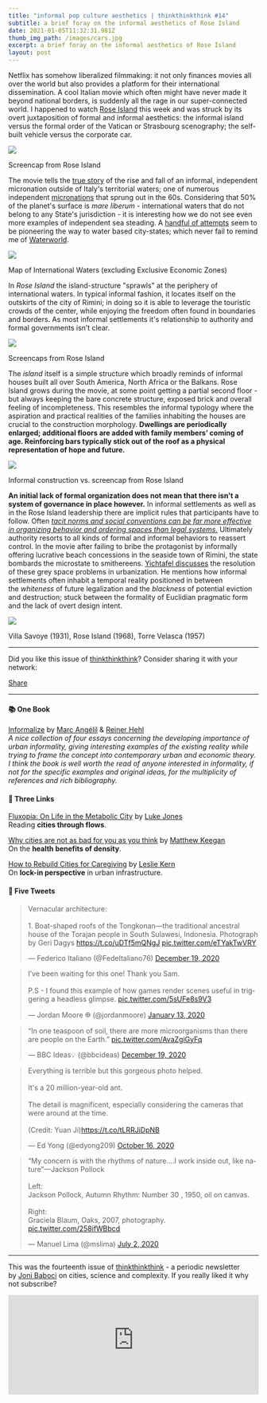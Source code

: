 ```yaml
---
title: "informal pop culture aesthetics | thinkthinkthink #14"
subtitle: a brief foray on the informal aesthetics of Rose Island
date: 2021-01-05T11:32:31.981Z
thumb_img_path: /images/cars.jpg
excerpt: a brief foray on the informal aesthetics of Rose Island
layout: post
---
```

<!--StartFragment-->

Netflix has somehow liberalized filmmaking: it not only finances movies all over the world but also provides a platform for their international dissemination. A cool Italian movie which often might have never made it beyond national borders, is suddenly all the rage in our super-connected world. I happened to watch [Rose Island](https://www.netflix.com/title/81116948) this week and was struck by its overt juxtaposition of formal and informal aesthetics: the informal island versus the formal order of the Vatican or Strasbourg scenography; the self-built vehicle versus the corporate car.

[![](https://cdn.substack.com/image/fetch/w_1456,c_limit,f_auto,q_auto:good,fl_progressive:steep/https%3A%2F%2Fbucketeer-e05bbc84-baa3-437e-9518-adb32be77984.s3.amazonaws.com%2Fpublic%2Fimages%2F9e82fdb8-ce21-4e18-bb7e-014d8655275f_1850x791.png)](https://cdn.substack.com/image/fetch/f_auto,q_auto:good,fl_progressive:steep/https%3A%2F%2Fbucketeer-e05bbc84-baa3-437e-9518-adb32be77984.s3.amazonaws.com%2Fpublic%2Fimages%2F9e82fdb8-ce21-4e18-bb7e-014d8655275f_1850x791.png)

Screencap from Rose Island

The movie tells the [true story](https://en.wikipedia.org/wiki/Republic_of_Rose_Island) of the rise and fall of an informal, independent micronation outside of Italy's territorial waters; one of numerous independent [micronations](https://en.wikipedia.org/wiki/List_of_micronations) that sprung out in the 60s. Considering that 50% of the planet's surface is *mare liberum* - international waters that do not belong to any State's jurisdiction - it is interesting how we do not see even more examples of independent sea steading. A [handful of attempts](https://www.tatler.com/article/tech-tycoons-moving-to-seasteads) seem to be pioneering the way to water based city-states; which never fail to remind me of [Waterworld](https://www.youtube.com/watch?v=NpKbULrB9Z8).

[![](https://cdn.substack.com/image/fetch/w_1456,c_limit,f_auto,q_auto:good,fl_progressive:steep/https%3A%2F%2Fbucketeer-e05bbc84-baa3-437e-9518-adb32be77984.s3.amazonaws.com%2Fpublic%2Fimages%2F37ff0f40-bc1f-4880-82a5-c40646156c80_1280x626.png)](https://cdn.substack.com/image/fetch/f_auto,q_auto:good,fl_progressive:steep/https%3A%2F%2Fbucketeer-e05bbc84-baa3-437e-9518-adb32be77984.s3.amazonaws.com%2Fpublic%2Fimages%2F37ff0f40-bc1f-4880-82a5-c40646156c80_1280x626.png)

Map of International Waters (excluding Exclusive Economic Zones)

In *Rose Island* the island-structure "sprawls" at the periphery of international waters. In typical informal fashion, it locates itself on the outskirts of the city of Rimini; in doing so it is able to leverage the touristic crowds of the center, while enjoying the freedom often found in boundaries and borders. As most informal settlements it's relationship to authority and formal governments isn’t clear.

[![](https://cdn.substack.com/image/fetch/w_1456,c_limit,f_auto,q_auto:good,fl_progressive:steep/https%3A%2F%2Fbucketeer-e05bbc84-baa3-437e-9518-adb32be77984.s3.amazonaws.com%2Fpublic%2Fimages%2Fae827125-e97b-41de-a261-f59fa625943c_1078x328.png)](https://cdn.substack.com/image/fetch/f_auto,q_auto:good,fl_progressive:steep/https%3A%2F%2Fbucketeer-e05bbc84-baa3-437e-9518-adb32be77984.s3.amazonaws.com%2Fpublic%2Fimages%2Fae827125-e97b-41de-a261-f59fa625943c_1078x328.png)

Screencaps from Rose Island

The *island* itself is a simple structure which broadly reminds of informal houses built all over South America, North Africa or the Balkans. Rose Island grows during the movie, at some point getting a partial second floor - but always keeping the bare concrete structure, exposed brick and overall feeling of incompleteness. This resembles the informal typology where the aspiration and practical realities of the families inhabiting the houses are crucial to the construction morphology. **Dwellings are periodically enlarged; additional floors are added with family members’ coming of age. Reinforcing bars typically stick out of the roof as a physical representation of hope and future.**

[![](https://cdn.substack.com/image/fetch/w_1456,c_limit,f_auto,q_auto:good,fl_progressive:steep/https%3A%2F%2Fbucketeer-e05bbc84-baa3-437e-9518-adb32be77984.s3.amazonaws.com%2Fpublic%2Fimages%2Fb7cc0b65-9a98-466a-b6f1-877c2fed5d48_983x404.png)](https://cdn.substack.com/image/fetch/f_auto,q_auto:good,fl_progressive:steep/https%3A%2F%2Fbucketeer-e05bbc84-baa3-437e-9518-adb32be77984.s3.amazonaws.com%2Fpublic%2Fimages%2Fb7cc0b65-9a98-466a-b6f1-877c2fed5d48_983x404.png)

Informal construction vs. screencap from Rose Island

**An initial lack of formal organization does not mean that there isn't a system of governance in place however.** In informal settlements as well as in the Rose Island leadership there are implicit rules that participants have to follow. Often *[tacit norms and social conventions can be far more effective in organizing behavior and ordering spaces than legal systems.](https://www.goodreads.com/book/show/18722484-informalize-essays-on-the-political-economy-of-urban-form-vol-1)* Ultimately authority resorts to all kinds of formal and informal behaviors to reassert control. In the movie after failing to bribe the protagonist by informally offering lucrative beach concessions in the seaside town of Rimini, the state bombards the microstate to smithereens. [Yichtafel discusses](https://journals.sagepub.com/doi/abs/10.1177/1473095208099300?legid=spplt%3B8%2F1%2F88&ssource=mfc&rss=1&patientinform-links=yes) the resolution of these grey space problems in urbanization. He mentions how informal settlements often inhabit a temporal reality positioned in between the *whiteness* of future legalization and the *blackness* of potential eviction and destruction; stuck between the formality of Euclidian pragmatic form and the lack of overt design intent.

[![](https://cdn.substack.com/image/fetch/w_1456,c_limit,f_auto,q_auto:good,fl_progressive:steep/https%3A%2F%2Fbucketeer-e05bbc84-baa3-437e-9518-adb32be77984.s3.amazonaws.com%2Fpublic%2Fimages%2F7de37beb-d3aa-45a8-b9e4-916506b86570_1423x329.jpeg)](https://cdn.substack.com/image/fetch/f_auto,q_auto:good,fl_progressive:steep/https%3A%2F%2Fbucketeer-e05bbc84-baa3-437e-9518-adb32be77984.s3.amazonaws.com%2Fpublic%2Fimages%2F7de37beb-d3aa-45a8-b9e4-916506b86570_1423x329.jpeg)

Villa Savoye (1931), Rose Island (1968), Torre Velasca (1957)

- - -

Did you like this issue of [thinkthinkthink](https://thinkthinkthink.substack.com/)? Consider sharing it with your network:

[Share](https://thinkthinkthink.substack.com/p/informal-pop-culture-aesthetics-thinkthinkthink?token=eyJ1c2VyX2lkIjoxMDI2MzY1LCJwb3N0X2lkIjoyNzQ3MzI1NSwiaWF0IjoxNjA5ODQ2MzIwLCJpc3MiOiJwdWItMTAxNDg1Iiwic3ViIjoicG9zdC1yZWFjdGlvbiJ9.xFeySWzw2z2BvZTORz83YooscFZZigTbQUxPf-GZdpo&utm_source=substack&utm_medium=email&utm_content=share&action=share)

- - -

#### **📚 One Book**

[Informalize](https://www.goodreads.com/book/show/18722484-informalize-essays-on-the-political-economy-of-urban-form-vol-1) by [Marc Angélil](https://angelil.arch.ethz.ch/) & [Reiner Hehl](http://rainerhehl.net/)\
*A nice collection of four essays concerning the developing importance of urban informality, giving interesting examples of the existing reality while trying to frame the concept into contemporary urban and economic theory. I think the book is well worth the read of anyone interested in informality, if not for the specific examples and original ideas, for the multiplicity of references and rich bibliography.*

#### **🔗 Three Links**

[Fluxopia: On Life in the Metabolic City](https://strelkamag.com/en/article/fluxopia-on-life-in-the-metabolic-city) by [Luke Jones](https://twitter.com/tlukejones)\
Reading **cities through flows**.

[Why cities are not as bad for you as you think](https://www.bbc.com/future/article/20201201-the-surprising-upsides-to-living-in-cities) by [Matthew Keegan](https://twitter.com/matthewkeegan15)\
On the **health benefits of density**.

[How to Rebuild Cities for Caregiving](https://www.bloomberg.com/news/articles/2020-07-09/a-feminist-vision-for-supporting-urban-caregivers) by [Leslie Kern](https://twitter.com/lellyk?lang=en)\
On **lock-in perspective** in urban infrastructure.

#### **🐤 Five Tweets**

<!--EndFragment--><!--StartFragment-->

<blockquote class="twitter-tweet"><p lang="en" dir="ltr">Vernacular architecture:<br><br>1. Boat-shaped roofs of the Tongkonan—the traditional ancestral house of the Torajan people in South Sulawesi, Indonesia. Photograph by Geri Dagys <a href="https://t.co/uDTf5mQNgJ">https://t.co/uDTf5mQNgJ</a> <a href="https://t.co/eTYakTwVRY">pic.twitter.com/eTYakTwVRY</a></p>&mdash; Federico Italiano (@FedeItaliano76) <a href="https://twitter.com/FedeItaliano76/status/1340281417327099904?ref_src=twsrc%5Etfw">December 19, 2020</a></blockquote> <script async src="https://platform.twitter.com/widgets.js" charset="utf-8"></script>

<!--EndFragment--><!--StartFragment-->

<blockquote class="twitter-tweet" data-conversation="none"><p lang="en" dir="ltr">I’ve been waiting for this one! Thank you Sam. <br><br>P.S - I found this example of how games render scenes useful in triggering a headless glimpse. <a href="https://t.co/5sUFe8s9V3">pic.twitter.com/5sUFe8s9V3</a></p>&mdash; Jordan Moore 𐃏 (@jordanmoore) <a href="https://twitter.com/jordanmoore/status/1216817253854871553?ref_src=twsrc%5Etfw">January 13, 2020</a></blockquote> <script async src="https://platform.twitter.com/widgets.js" charset="utf-8"></script>

<!--EndFragment--><!--StartFragment-->

<blockquote class="twitter-tweet"><p lang="en" dir="ltr">“In one teaspoon of soil, there are more microorganisms than there are people on the Earth.” <a href="https://t.co/AvaZgiGyFq">pic.twitter.com/AvaZgiGyFq</a></p>&mdash; BBC Ideas💡 (@bbcideas) <a href="https://twitter.com/bbcideas/status/1340239954430074881?ref_src=twsrc%5Etfw">December 19, 2020</a></blockquote> <script async src="https://platform.twitter.com/widgets.js" charset="utf-8"></script>

<!--EndFragment--><!--StartFragment-->

<blockquote class="twitter-tweet"><p lang="en" dir="ltr">Everything is terrible but this gorgeous photo helped. <br><br>It&#39;s a 20 million-year-old ant. <br><br>The detail is magnificent, especially considering the cameras that were around at the time. <br><br>(Credit: Yuan Ji)<a href="https://t.co/tLRRJiDpNB">https://t.co/tLRRJiDpNB</a></p>&mdash; Ed Yong (@edyong209) <a href="https://twitter.com/edyong209/status/1316960893591322624?ref_src=twsrc%5Etfw">October 16, 2020</a></blockquote> <script async src="https://platform.twitter.com/widgets.js" charset="utf-8"></script>

<!--EndFragment--><!--StartFragment-->

<blockquote class="twitter-tweet"><p lang="en" dir="ltr">“My concern is with the rhythms of nature....I work inside out, like nature”—Jackson Pollock<br><br>Left: <br>Jackson Pollock, Autumn Rhythm: Number 30 , 1950, oil on canvas.<br><br>Right: <br>Graciela Blaum, Oaks, 2007, photography. <a href="https://t.co/258ifWBbcd">pic.twitter.com/258ifWBbcd</a></p>&mdash; Manuel Lima (@mslima) <a href="https://twitter.com/mslima/status/1278718817724764168?ref_src=twsrc%5Etfw">July 2, 2020</a></blockquote> <script async src="https://platform.twitter.com/widgets.js" charset="utf-8"></script>

<!--EndFragment-->

- - -

This was the fourteenth issue of [thinkthinkthink](https://thinkthinkthink.substack.com/) - a periodic newsletter by [Joni Baboci](https://joni.baboci.net/) on cities, science and complexity. If you really liked it why not subscribe?

<iframe src="https://thinkthinkthink.substack.com/embed" width="100%" height="200" style="border:0px solid #EEE; background:white;" frameborder="0" scrolling="no"></iframe>